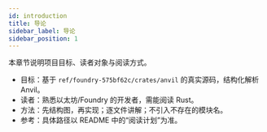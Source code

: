 ```yaml
---
id: introduction
title: 导论
sidebar_label: 导论
sidebar_position: 1
---
```


本章节说明项目目标、读者对象与阅读方式。

- 目标：基于 `ref/foundry-575bf62c/crates/anvil` 的真实源码，结构化解析 Anvil。
- 读者：熟悉以太坊/Foundry 的开发者，需能阅读 Rust。
- 方法：先结构图，再实现；逐文件讲解；不引入不存在的模块名。
- 参考：具体路径以 README 中的“阅读计划”为准。

